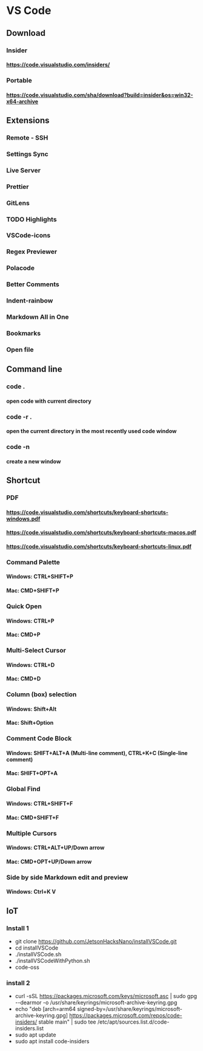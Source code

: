 # VS Code
## Download 
### Insider
#### https://code.visualstudio.com/insiders/ 
### Portable 
#### https://code.visualstudio.com/sha/download?build=insider&os=win32-x64-archive
## Extensions
### Remote - SSH
### Settings Sync
### Live Server
### Prettier
### GitLens
### TODO Highlights
### VSCode-icons
### Regex Previewer
### Polacode
### Better Comments
### Indent-rainbow
### Markdown All in One
### Bookmarks
### Open file
## Command line
### code . 
#### open code with current directory
### code -r . 
#### open the current directory in the most recently used code window
### code -n 
#### create a new window
## Shortcut
### PDF
#### https://code.visualstudio.com/shortcuts/keyboard-shortcuts-windows.pdf 
#### https://code.visualstudio.com/shortcuts/keyboard-shortcuts-macos.pdf
#### https://code.visualstudio.com/shortcuts/keyboard-shortcuts-linux.pdf 
### Command Palette
#### Windows: CTRL+SHIFT+P
#### Mac: CMD+SHIFT+P
### Quick Open
#### Windows: CTRL+P
#### Mac: CMD+P
### Multi-Select Cursor
#### Windows: CTRL+D
#### Mac: CMD+D
### Column (box) selection
#### Windows: Shift+Alt 
#### Mac: Shift+Option
### Comment Code Block
#### Windows: SHIFT+ALT+A (Multi-line comment), CTRL+K+C (Single-line comment)
#### Mac: SHIFT+OPT+A
### Global Find
#### Windows: CTRL+SHIFT+F
#### Mac: CMD+SHIFT+F
### Multiple Cursors
#### Windows: CTRL+ALT+UP/Down arrow
#### Mac: CMD+OPT+UP/Down arrow
### Side by side Markdown edit and preview
#### Windows: Ctrl+K V
## IoT
### Install 1
* git clone https://github.com/JetsonHacksNano/installVSCode.git
* cd installVSCode
* ./installVSCode.sh
* ./installVSCodeWithPython.sh
* code-oss
### install 2
* curl -sSL https://packages.microsoft.com/keys/microsoft.asc | sudo gpg --dearmor -o /usr/share/keyrings/microsoft-archive-keyring.gpg
* echo "deb [arch=arm64 signed-by=/usr/share/keyrings/microsoft-archive-keyring.gpg] https://packages.microsoft.com/repos/code-insiders/ stable main" | sudo tee /etc/apt/sources.list.d/code-insiders.list
* sudo apt update
* sudo apt install code-insiders



